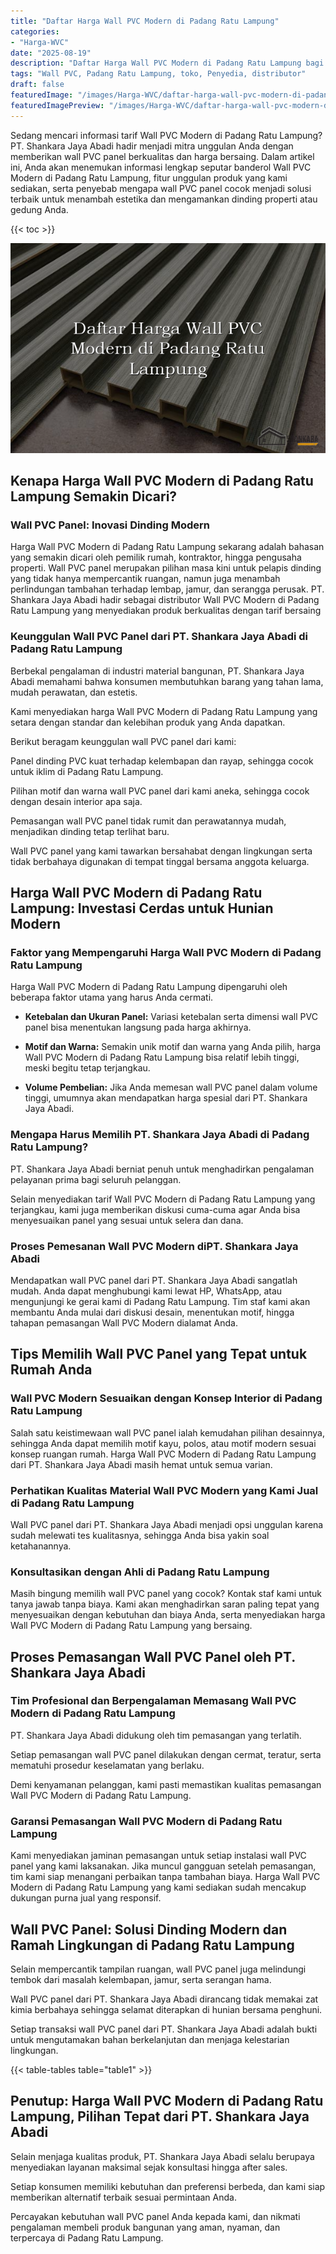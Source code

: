 ```yaml
---
title: "Daftar Harga Wall PVC Modern di Padang Ratu Lampung"
categories:
- "Harga-WVC"
date: "2025-08-19"
description: "Daftar Harga Wall PVC Modern di Padang Ratu Lampung bagi tempat tinggal, kantor, dan ritel. Material unggulan, variasi motif, variasi warna elegan, dengan layanan pemasangan ditangani oleh tim ahli serta jaminan resmi!|Servis penjualan Wall PVC Modern di Padang Ratu Lampung untuk keperluan tempat tinggal, kantor, maupun gerai, beserta material berkualitas dan pemasangan oleh tim profesional serta kepastian resmi.|Alternatif Wall PVC Modern di Padang Ratu Lampung yang andal bagi tempat tinggal, kantor, serta gerai, dengan produk berkualitas dan instalasi ditangani oleh tenaga ahli berpengalaman serta garansi resmi.|Penjualan Wall PVC Modern di Padang Ratu Lampung untuk tempat tinggal, kantor, dan ritel, beserta panel berkualitas dan pemasangan ditangani oleh tim ahli, dilengkapi beserta kepastian resmi.}"
tags: "Wall PVC, Padang Ratu Lampung, toko, Penyedia, distributor"
draft: false
featuredImage: "/images/Harga-WVC/daftar-harga-wall-pvc-modern-di-padang-ratu-lampung.png"
featuredImagePreview: "/images/Harga-WVC/daftar-harga-wall-pvc-modern-di-padang-ratu-lampung.png"
---
```


Sedang mencari informasi tarif Wall PVC Modern di Padang Ratu Lampung? PT. Shankara Jaya Abadi hadir menjadi mitra unggulan Anda dengan memberikan wall PVC panel berkualitas dan harga bersaing. Dalam artikel ini, Anda akan menemukan informasi lengkap seputar banderol Wall PVC Modern di Padang Ratu Lampung, fitur unggulan produk yang kami sediakan, serta penyebab mengapa wall PVC panel cocok menjadi solusi terbaik untuk menambah estetika dan mengamankan dinding properti atau gedung Anda.

{{< toc >}}

![Daftar Harga Wall PVC Modern di Padang Ratu Lampung](/images/Harga-WVC/Daftar-Harga-Wall-PVC-Modern-di-Padang-Ratu-Lampung.png)

## Kenapa Harga Wall PVC Modern di Padang Ratu Lampung Semakin Dicari?

### Wall PVC Panel: Inovasi Dinding Modern

Harga Wall PVC Modern di Padang Ratu Lampung sekarang adalah bahasan yang semakin dicari oleh pemilik rumah, kontraktor, hingga pengusaha properti. Wall PVC panel merupakan pilihan masa kini untuk pelapis dinding yang tidak hanya mempercantik ruangan, namun juga menambah perlindungan tambahan terhadap lembap, jamur, dan serangga perusak. PT. Shankara Jaya Abadi hadir sebagai distributor Wall PVC Modern di Padang Ratu Lampung yang menyediakan produk berkualitas dengan tarif bersaing

### Keunggulan Wall PVC Panel dari PT. Shankara Jaya Abadi di Padang Ratu Lampung

Berbekal pengalaman di industri material bangunan, PT. Shankara Jaya Abadi memahami bahwa konsumen membutuhkan barang yang tahan lama, mudah perawatan, dan estetis.

Kami menyediakan harga Wall PVC Modern di Padang Ratu Lampung yang setara dengan standar dan kelebihan produk yang Anda dapatkan.

Berikut beragam keunggulan wall PVC panel dari kami:

Panel dinding PVC kuat terhadap kelembapan dan rayap, sehingga cocok untuk iklim di Padang Ratu Lampung.

Pilihan motif dan warna wall PVC panel dari kami aneka, sehingga cocok dengan desain interior apa saja.

Pemasangan wall PVC panel tidak rumit dan perawatannya mudah, menjadikan dinding tetap terlihat baru.

Wall PVC panel yang kami tawarkan bersahabat dengan lingkungan serta tidak berbahaya digunakan di tempat tinggal bersama anggota keluarga.

## Harga Wall PVC Modern di Padang Ratu Lampung: Investasi Cerdas untuk Hunian Modern

### Faktor yang Mempengaruhi Harga Wall PVC Modern di Padang Ratu Lampung

Harga Wall PVC Modern di Padang Ratu Lampung dipengaruhi oleh beberapa faktor utama yang harus Anda cermati.

- **Ketebalan dan Ukuran Panel:** Variasi ketebalan serta dimensi wall PVC panel bisa menentukan langsung pada harga akhirnya.

- **Motif dan Warna:** Semakin unik motif dan warna yang Anda pilih, harga Wall PVC Modern di Padang Ratu Lampung bisa relatif lebih tinggi, meski begitu tetap terjangkau.

- **Volume Pembelian:** Jika Anda memesan wall PVC panel dalam volume tinggi, umumnya akan mendapatkan harga spesial dari PT. Shankara Jaya Abadi.

### Mengapa Harus Memilih PT. Shankara Jaya Abadi di Padang Ratu Lampung?

PT. Shankara Jaya Abadi berniat penuh untuk menghadirkan pengalaman pelayanan prima bagi seluruh pelanggan.

Selain menyediakan tarif Wall PVC Modern di Padang Ratu Lampung yang terjangkau, kami juga memberikan diskusi cuma-cuma agar Anda bisa menyesuaikan panel yang sesuai untuk selera dan dana.

### Proses Pemesanan Wall PVC Modern diPT. Shankara Jaya Abadi

Mendapatkan wall PVC panel dari PT. Shankara Jaya Abadi sangatlah mudah. Anda dapat menghubungi kami lewat HP, WhatsApp, atau mengunjungi ke gerai kami di Padang Ratu Lampung. Tim staf kami akan membantu Anda mulai dari diskusi desain, menentukan motif, hingga tahapan pemasangan Wall PVC Modern dialamat Anda.

## Tips Memilih Wall PVC Panel yang Tepat untuk Rumah Anda

### Wall PVC Modern Sesuaikan dengan Konsep Interior di Padang Ratu Lampung

Salah satu keistimewaan wall PVC panel ialah kemudahan pilihan desainnya, sehingga Anda dapat memilih motif kayu, polos, atau motif modern sesuai konsep ruangan rumah. Harga Wall PVC Modern di Padang Ratu Lampung dari PT. Shankara Jaya Abadi masih hemat untuk semua varian.

### Perhatikan Kualitas Material Wall PVC Modern yang Kami Jual di Padang Ratu Lampung

Wall PVC panel dari PT. Shankara Jaya Abadi menjadi opsi unggulan karena sudah melewati tes kualitasnya, sehingga Anda bisa yakin soal ketahanannya.

### Konsultasikan dengan Ahli di Padang Ratu Lampung

Masih bingung memilih wall PVC panel yang cocok? Kontak staf kami untuk tanya jawab tanpa biaya. Kami akan menghadirkan saran paling tepat yang menyesuaikan dengan kebutuhan dan biaya Anda, serta menyediakan harga Wall PVC Modern di Padang Ratu Lampung yang bersaing.

## Proses Pemasangan Wall PVC Panel oleh PT. Shankara Jaya Abadi

### Tim Profesional dan Berpengalaman Memasang Wall PVC Modern di Padang Ratu Lampung

PT. Shankara Jaya Abadi didukung oleh tim pemasangan yang terlatih.

Setiap pemasangan wall PVC panel dilakukan dengan cermat, teratur, serta mematuhi prosedur keselamatan yang berlaku.

Demi kenyamanan pelanggan, kami pasti memastikan kualitas pemasangan Wall PVC Modern di Padang Ratu Lampung.

### Garansi Pemasangan Wall PVC Modern di Padang Ratu Lampung

Kami menyediakan jaminan pemasangan untuk setiap instalasi wall PVC panel yang kami laksanakan. Jika muncul gangguan setelah pemasangan, tim kami siap menangani perbaikan tanpa tambahan biaya. Harga Wall PVC Modern di Padang Ratu Lampung yang kami sediakan sudah mencakup dukungan purna jual yang responsif.

## Wall PVC Panel: Solusi Dinding Modern dan Ramah Lingkungan di Padang Ratu Lampung

Selain mempercantik tampilan ruangan, wall PVC panel juga melindungi tembok dari masalah kelembapan, jamur, serta serangan hama.

Wall PVC panel dari PT. Shankara Jaya Abadi dirancang tidak memakai zat kimia berbahaya sehingga selamat diterapkan di hunian bersama penghuni.

Setiap transaksi wall PVC panel dari PT. Shankara Jaya Abadi adalah bukti untuk mengutamakan bahan berkelanjutan dan menjaga kelestarian lingkungan.

{{< table-tables table="table1" >}}

## Penutup: Harga Wall PVC Modern di Padang Ratu Lampung, Pilihan Tepat dari PT. Shankara Jaya Abadi

Selain menjaga kualitas produk, PT. Shankara Jaya Abadi selalu berupaya menyediakan layanan maksimal sejak konsultasi hingga after sales.

Setiap konsumen memiliki kebutuhan dan preferensi berbeda, dan kami siap memberikan alternatif terbaik sesuai permintaan Anda.

Percayakan kebutuhan wall PVC panel Anda kepada kami, dan nikmati pengalaman membeli produk bangunan yang aman, nyaman, dan terpercaya di Padang Ratu Lampung.
